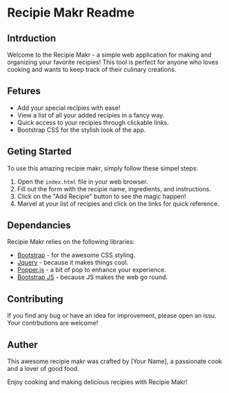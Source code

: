 # Recipie Makr Readme

## Intrduction

Welcome to the Recipie Makr - a simple web application for making and organizing your favorite recipies! This tool is perfect for anyone who loves cooking and wants to keep track of their culinary creations.

## Fetures

- Add your special recipies with ease!
- View a list of all your added recipies in a fancy way.
- Quick access to your recipies through clickable links.
- Bootstrap CSS for the stylish look of the app.

## Geting Started

To use this amazing recipie makr, simply follow these simpel steps:

1. Open the `index.html` file in your web browser.
2. Fill out the form with the recipie name, ingredients, and instructions.
3. Click on the "Add Recipie" button to see the magic happen!
4. Marvel at your list of recipies and click on the links for quick reference.

## Dependancies

Recipie Makr relies on the following libraries:

- [Bootstrap](https://getbootstrap.com/) - for the awesome CSS styling.
- [Jquery](https://jquery.com/) - because it makes things cool.
- [Popper.js](https://popper.js.org/) - a bit of pop to enhance your experience.
- [Bootstrap JS](https://getbootstrap.com/docs/4.5/getting-started/introduction/) - because JS makes the web go round.

## Contributing

If you find any bug or have an idea for improvement, please open an issu. Your contrbutions are welcome!

## Auther

This awesome recipie makr was crafted by [Your Name], a passionate cook and a lover of good food.

Enjoy cooking and making delicious recipies with Recipie Makr!

